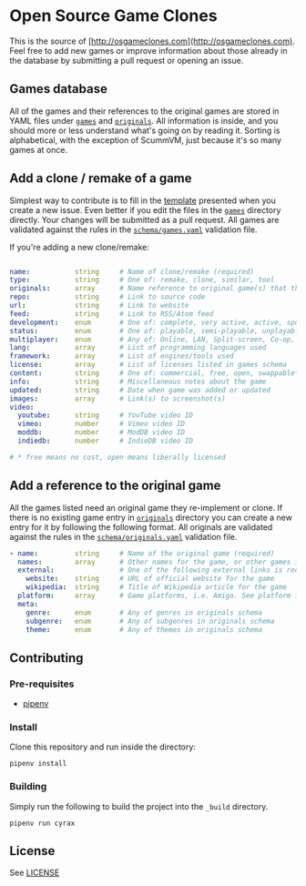 # Open Source Game Clones

This is the source of [http://osgameclones.com](http://osgameclones.com).
Feel free to add new games or improve information about those already in the database
by submitting a pull request or opening an issue.

## Games database

All of the games and their references to the original games are stored in YAML files under
[`games`][games] and [`originals`][originals]. All information is inside, and you should
more or less understand what's going on by reading it. Sorting is alphabetical, with the
exception of ScummVM, just because it's so many games at once.

## Add a clone / remake of a game

Simplest way to contribute is to fill in the [template][template] presented when you create
a new issue. Even better if you edit the files in the [`games`][games] directory directly. Your
changes will be submitted as a pull request. All games are validated against the rules
in the [`schema/games.yaml`][schema_games] validation file.

If you're adding a new clone/remake:

```yaml

name:           string     # Name of clone/remake (required)
type:           string     # One of: remake, clone, similar, tool
originals:      array      # Name reference to original game(s) that this game remakes/clones
repo:           string     # Link to source code
url:            string     # Link to website
feed:           string     # Link to RSS/Atom feed
development:    enum       # One of: complete, very active, active, sporadic, halted
status:         enum       # One of: playable, semi-playable, unplayable
multiplayer:    enum       # Any of: Online, LAN, Split-screen, Co-op, Hotseat, Matchmaking
lang:           array      # List of programming languages used
framework:      array      # List of engines/tools used
license:        array      # List of licenses listed in games schema
content:        string     # One of: commercial, free, open, swappable*
info:           string     # Miscellaneous notes about the game
updated:        string     # Date when game was added or updated
images:         array      # Link(s) to screenshot(s)
video:
  youtube:      string     # YouTube video ID
  vimeo:        number     # Vimeo video ID
  moddb:        number     # ModDB video ID
  indiedb:      number     # IndieDB video ID

# * free means no cost, open means liberally licensed
```

## Add a reference to the original game

All the games listed need an original game they re-implement or clone. If there is no
existing game entry in [`originals`][originals] directory you can create a new entry
for it by following the following format. All originals are validated against the rules
in the [`schema/originals.yaml`][schema_originals] validation file.

```yaml
- name:         string     # Name of the original game (required)
  names:        array      # Other names for the game, or other games in the series
  external:                # One of the following external links is required
    website:    string     # URL of official website for the game
    wikipedia:  string     # Title of Wikipedia article for the game
  platform:     array      # Game platforms, i.e. Amiga. See platform in orginals schema
  meta:
    genre:      enum       # Any of genres in originals schema
    subgenre:   enum       # Any of subgenres in originals schema
    theme:      enum       # Any of themes in originals schema
```

## Contributing

### Pre-requisites

* [pipenv][pipenv]


### Install

Clone this repository and run inside the directory:

```
pipenv install
```
### Building

Simply run the following to build the project into the `_build` directory.

```
pipenv run cyrax
```

## License

See [LICENSE][license]

[games]: games/
[originals]: originals/
[schema_games]: schema/games.yaml
[schema_originals]: schema/originals.yaml
[template]: .github/ISSUE_TEMPLATE.md
[license]: LICENSE

[python]: https://www.python.org
[pipenv]: https://pipenv.readthedocs.io/en/latest/
